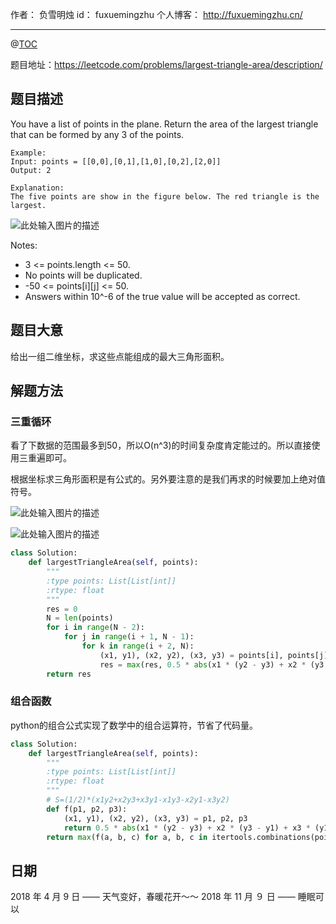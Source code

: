 
作者： 负雪明烛
id：	fuxuemingzhu
个人博客：	http://fuxuemingzhu.cn/

---
@[TOC](目录)

题目地址：https://leetcode.com/problems/largest-triangle-area/description/

## 题目描述

You have a list of points in the plane. Return the area of the largest triangle that can be formed by any 3 of the points.

    Example:
    Input: points = [[0,0],[0,1],[1,0],[0,2],[2,0]]
    Output: 2
    
    Explanation: 
    The five points are show in the figure below. The red triangle is the largest.

![此处输入图片的描述][1]

Notes:

- 3 <= points.length <= 50.
- No points will be duplicated.
-  -50 <= points[i][j] <= 50.
- Answers within 10^-6 of the true value will be accepted as correct.

## 题目大意

给出一组二维坐标，求这些点能组成的最大三角形面积。

## 解题方法

### 三重循环

看了下数据的范围最多到50，所以O(n^3)的时间复杂度肯定能过的。所以直接使用三重遍即可。

根据坐标求三角形面积是有公式的。另外要注意的是我们再求的时候要加上绝对值符号。

![此处输入图片的描述][2]

![此处输入图片的描述][3]

```python
class Solution:
    def largestTriangleArea(self, points):
        """
        :type points: List[List[int]]
        :rtype: float
        """
        res = 0
        N = len(points)
        for i in range(N - 2):
            for j in range(i + 1, N - 1):
                for k in range(i + 2, N):
                    (x1, y1), (x2, y2), (x3, y3) = points[i], points[j], points[k]
                    res = max(res, 0.5 * abs(x1 * (y2 - y3) + x2 * (y3 - y1) + x3 * (y1 - y2)))
        return res
```


### 组合函数

python的组合公式实现了数学中的组合运算符，节省了代码量。


```python
class Solution:
    def largestTriangleArea(self, points):
        """
        :type points: List[List[int]]
        :rtype: float
        """
        # S=(1/2)*(x1y2+x2y3+x3y1-x1y3-x2y1-x3y2)
        def f(p1, p2, p3):
            (x1, y1), (x2, y2), (x3, y3) = p1, p2, p3
            return 0.5 * abs(x1 * (y2 - y3) + x2 * (y3 - y1) + x3 * (y1 - y2))
        return max(f(a, b, c) for a, b, c in itertools.combinations(points, 3))
```

## 日期

2018 年 4 月 9 日 —— 天气变好，春暖花开～～
2018 年 11 月 ９ 日 —— 睡眠可以

  [1]: https://s3-lc-upload.s3.amazonaws.com/uploads/2018/04/04/1027.png
  [2]: http://www.ab126.com/d/file/geometric/2016-02-24/8127a3b9e643a0f5afb2e28c20233eee.png
  [3]: http://www.ab126.com/d/file/geometric/2016-02-24/c30dec33193122f952876e788c9bbf45.png
